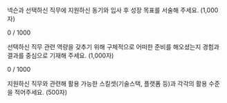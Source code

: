 넥슨과 선택하신 직무에 지원하신 동기와 입사 후 성장 목표를 서술해 주세요. (1,000자)


0 / 1000

선택하신 직무 관련 역량을 갖추기 위해 구체적으로 어떠한 준비를 해오셨는지 경험과 결과를 중심으로 기재해 주세요. (1,000자)

0 / 1000

지원하신 직무와 관련해 활용 가능한 스킬셋(기술스택, 플랫폼 등)과 각각의 활용 수준을 적어주세요. (500자)
